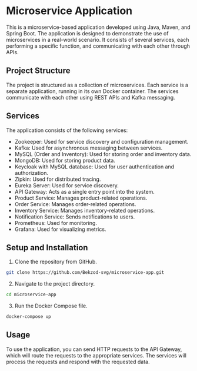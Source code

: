 # Microservice Application

This is a microservice-based application developed using Java, Maven, and Spring Boot. The application is designed to demonstrate the use of microservices in a real-world scenario. It consists of several services, each performing a specific function, and communicating with each other through APIs.

## Project Structure

The project is structured as a collection of microservices. Each service is a separate application, running in its own Docker container. The services communicate with each other using REST APIs and Kafka messaging.

## Services

The application consists of the following services:

- Zookeeper: Used for service discovery and configuration management.
- Kafka: Used for asynchronous messaging between services.
- MySQL (Order and Inventory): Used for storing order and inventory data.
- MongoDB: Used for storing product data.
- Keycloak with MySQL database: Used for user authentication and authorization.
- Zipkin: Used for distributed tracing.
- Eureka Server: Used for service discovery.
- API Gateway: Acts as a single entry point into the system.
- Product Service: Manages product-related operations.
- Order Service: Manages order-related operations.
- Inventory Service: Manages inventory-related operations.
- Notification Service: Sends notifications to users.
- Prometheus: Used for monitoring.
- Grafana: Used for visualizing metrics.

## Setup and Installation

1. Clone the repository from GitHub.

```bash
git clone https://github.com/Bekzod-svg/microservice-app.git
```

2. Navigate to the project directory.

```bash
cd microservice-app
```

3. Run the Docker Compose file.

```bash
docker-compose up
```

## Usage

To use the application, you can send HTTP requests to the API Gateway, which will route the requests to the appropriate services. The services will process the requests and respond with the requested data.
